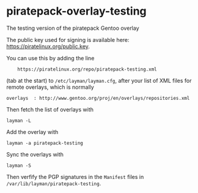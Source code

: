piratepack-overlay-testing
==========================

The testing version of the piratepack Gentoo overlay

The public key used for signing is available here: https://piratelinux.org/public.key.

You can use this by adding the line
```
	https://piratelinux.org/repo/piratepack-testing.xml
```
(tab at the start) to `/etc/layman/layman.cfg`, after your list of XML files for remote overlays, which is normally
```
overlays  : http://www.gentoo.org/proj/en/overlays/repositories.xml
```
Then fetch the list of overlays with
```
layman -L
```
Add the overlay with
```
layman -a piratepack-testing
```
Sync the overlays with
```
layman -S
```
Then verfify the PGP signatures in the `Manifest` files in `/var/lib/layman/piratepack-testing`.
